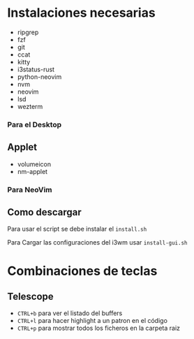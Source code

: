 # Instalaciones necesarias

- ripgrep
- fzf
- git
- ccat
- kitty
- i3status-rust
- python-neovim
- nvm
- neovim
- lsd
- wezterm

### Para el Desktop

## Applet

- volumeicon
- nm-applet

### Para NeoVim

## Como descargar

Para usar el script se debe instalar el `install.sh`

Para Cargar las configuraciones del i3wm usar `install-gui.sh`

# Combinaciones de teclas

## Telescope

- `CTRL+b` para ver el listado del buffers
- `CTRL+l` para hacer highlight a un patron en el código
- `CTRL+p` para mostrar todos los ficheros en la carpeta raiz
